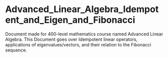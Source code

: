 # Advanced_Linear_Algebra_Idempotent_and_Eigen_and_Fibonacci
Document made for 400-level mathematics course named Advanced Linear Algebra. This Document goes over Idempotent linear operators, applications of eigenvalues/vectors, and their relation to the Fibonacci sequence.
